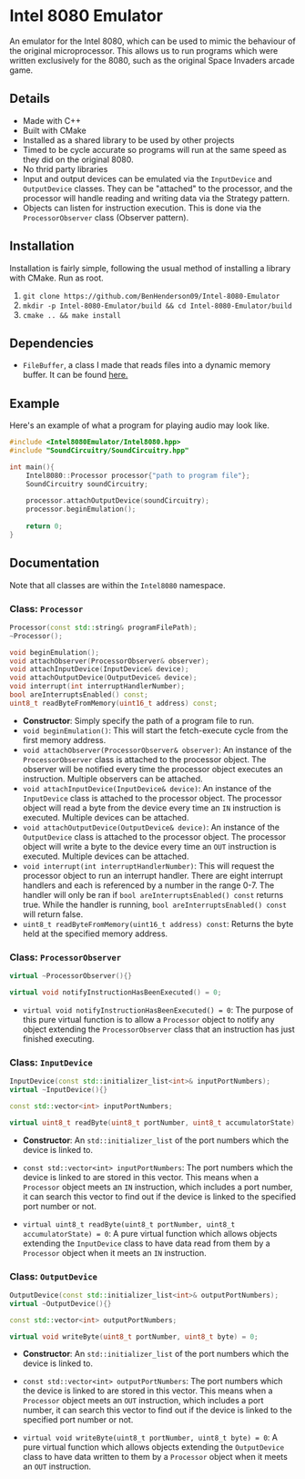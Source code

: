 # Intel 8080 Emulator
An emulator for the Intel 8080, which can be used to mimic the behaviour of the original microprocessor.
This allows us to run programs which were written exclusively for the 8080, such as the original
Space Invaders arcade game.

## Details
- Made with C++
- Built with CMake
- Installed as a shared library to be used by other projects
- Timed to be cycle accurate so programs will run at the same speed as they did on the original 8080.
- No thrid party libraries
- Input and output devices can be emulated via the `InputDevice` and `OutputDevice` classes. They can be "attached"
 to the processor, and the processor will handle reading and writing data via the Strategy pattern.
- Objects can listen for instruction execution. This is done via the `ProcessorObserver` class (Observer pattern).
 
## Installation
Installation is fairly simple, following the usual method of installing a library with CMake. Run as root.
1. `git clone https://github.com/BenHenderson09/Intel-8080-Emulator`
2. `mkdir -p Intel-8080-Emulator/build && cd Intel-8080-Emulator/build`
3. `cmake .. && make install`
 
## Dependencies
- `FileBuffer`, a class I made that reads files into a dynamic memory buffer. It can be found [here.](https://github.com/BenHenderson09/FileBuffer)
## Example
Here's an example of what a program for playing audio may look like.

```C++
#include <Intel8080Emulator/Intel8080.hpp>
#include "SoundCircuitry/SoundCircuitry.hpp"

int main(){
    Intel8080::Processor processor{"path to program file"};
    SoundCircuitry soundCircuitry;
    
    processor.attachOutputDevice(soundCircuitry);
    processor.beginEmulation();
    
    return 0;
}
```
 
## Documentation
Note that all classes are within the `Intel8080` namespace.
 
### Class: `Processor`
```C++
Processor(const std::string& programFilePath);
~Processor();

void beginEmulation();
void attachObserver(ProcessorObserver& observer);
void attachInputDevice(InputDevice& device);
void attachOutputDevice(OutputDevice& device);
void interrupt(int interruptHandlerNumber);
bool areInterruptsEnabled() const;
uint8_t readByteFromMemory(uint16_t address) const;
```

- **Constructor**: Simply specify the path of a program file to run.
- `void beginEmulation()`: This will start the fetch-execute cycle from the first memory address.
- `void attachObserver(ProcessorObserver& observer)`: An instance of the `ProcessorObserver`
class is attached to the processor object. The observer will be notified every time the processor
object executes an instruction. Multiple observers can be attached.
- `void attachInputDevice(InputDevice& device)`: An instance of the `InputDevice` class is
attached to the processor object. The processor object will read a byte from the device every time
an `IN` instruction is executed. Multiple devices can be attached.
- `void attachOutputDevice(OutputDevice& device)`: An instance of the `OutputDevice` class is
attached to the processor object. The processor object will write a byte to the device
every time an `OUT` instruction is executed. Multiple devices can be attached.
- `void interrupt(int interruptHandlerNumber)`: This will request the processor object to run
an interrupt handler. There are eight interrupt handlers and each is referenced by a number in
the range 0-7. The handler will only be ran if `bool areInterruptsEnabled() const` returns true.
While the handler is running, `bool areInterruptsEnabled() const` will return false.
- `uint8_t readByteFromMemory(uint16_t address) const`: Returns the byte held at the
specified memory address.

### Class: `ProcessorObserver`
```C++
virtual ~ProcessorObserver(){}

virtual void notifyInstructionHasBeenExecuted() = 0;
```

- `virtual void notifyInstructionHasBeenExecuted() = 0`: The purpose of this pure virtual
function is to allow a `Processor` object to notify any object extending the `ProcessorObserver`
class that an instruction has just finished executing.

### Class: `InputDevice`
```C++
InputDevice(const std::initializer_list<int>& inputPortNumbers);
virtual ~InputDevice(){}

const std::vector<int> inputPortNumbers;

virtual uint8_t readByte(uint8_t portNumber, uint8_t accumulatorState) = 0;
```

- **Constructor**: An `std::initializer_list` of the port numbers which the device is linked
to.

- `const std::vector<int> inputPortNumbers`: The port numbers which the device is linked to
are stored in this vector. This means when a `Processor` object meets an `IN` instruction,
which includes a port number, it can search this vector to find out if the device is linked to
the specified port number or not.

- `virtual uint8_t readByte(uint8_t portNumber, uint8_t accumulatorState) = 0`: A pure virtual
function which allows objects extending the `InputDevice` class
to have data read from them by a `Processor` object when it meets an `IN` instruction.

### Class: `OutputDevice`
```C++
OutputDevice(const std::initializer_list<int>& outputPortNumbers);
virtual ~OutputDevice(){}

const std::vector<int> outputPortNumbers;

virtual void writeByte(uint8_t portNumber, uint8_t byte) = 0;
```

- **Constructor**: An `std::initializer_list` of the port numbers which the device is linked
to.

- `const std::vector<int> outputPortNumbers`: The port numbers which the device is linked to
are stored in this vector. This means when a `Processor` object meets an `OUT` instruction,
which includes a port number, it can search this vector to find out if the device is linked to
the specified port number or not.

- `virtual void writeByte(uint8_t portNumber, uint8_t byte) = 0`: A pure virtual
function which allows objects extending the `OutputDevice` class
to have data written to them by a `Processor` object when it meets an `OUT` instruction.